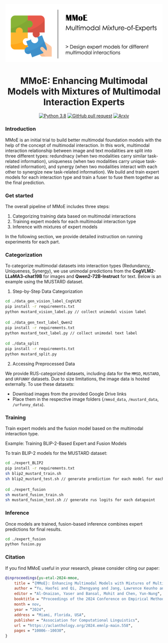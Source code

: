 ![mmoe](assets/mmoe.png)

<h1 align="center">MMoE: Enhancing Multimodal Models with Mixtures of Multimodal Interaction Experts</h1>

<div align="center">

  

[![Python 3.8](https://img.shields.io/badge/python-%E2%89%A53.10-blue)](https://www.python.org/downloads/release/python-3109/)
[![GitHub pull request](https://img.shields.io/badge/PRs-welcome-orange)](https://github.com/hiyouga/LLaMA-Factory/pulls)
[![Arxiv](https://img.shields.io/badge/arXiv-2311.09580-b31b1b)](https://arxiv.org/abs/2311.09580)

</div>

### Introduction

MMoE is an initial trial to build better multimodal foundation models with the help of the concept of multimodal interaction. In this work, multimodal interaction relationship between image and text modalities are split into three different types: redundnacy (when two modalities carry similar task-related information), uniqueness (when two modalities carry unique task-related information), and synergy (when two modalities interact with each other to synergize new task-related information). We build and train expert models for each interaction type and train a fuser to fuse them together as the final prediction.

### Get started

The overall pipeline of MMoE includes three steps:

1. Categorizing training data based on multimodal interactions
2. Training expert models for each multimodal interaction type
3. Inference with mixtures of expert models

In the following section, we provide detailed instruction on running experiments for each part.

### Categorization

To categorize multimodal datasets into interaction types (Redundancy, Uniqueness, Synergy), we use unimodal predictions from the **CogVLM2-LLaMA3-chat19B** for images and **Qwen2-72B-Instruct** for text. Below is an example using the MUSTARD dataset.

1. Step-by-Step Data Categorization

```bash
cd ./data_gen_vision_label_CogVLM2
pip install -r requirements.txt
python mustard_vision_label.py // collect unimodal vision label

cd ./data_gen_text_label_Qwen2
pip install -r requirements.txt
python mustard_text_label.py // collect unimodal text label

cd ./data_split
pip install -r requirements.txt
python mustard_split.py
```

2. Accessing Preprocessed Data

We provide RUS-categorized datasets, including data for the `MMSD`, `MUSTARD`, and `URFUNNY` datasets. Due to size limitations, the image data is hosted externally. To use these datasets:

- Download images from the provided Google Drive links
- Place them in the respective image folders (`/mmsd_data`, `/mustard_data`, `/urfunny_data`).

### Training

Train expert models and the fusion model based on the multimodal interaction type.

Example: Training BLIP-2-Based Expert and Fusion Models

To train BLIP-2 models for the MUSTARD dataset:

```bash
cd ./expert_BLIP2
pip install -r requirements.txt
sh blip2_mustard_train.sh
sh blip2_mustard_test.sh // generate prediction for each model for each datapoint

cd ./expert_fusion
sh mustard_fusion_train.sh
sh mustard_fusion_test.sh // generate rus logits for each datapoint
```

### Inference

Once models are trained, fusion-based inference combines expert predictions for final results.

```bash
cd ./expert_fusion
python fusion.py
```

### Citation

If you find MMoE useful in your research, please consider citing our paper:

```bibtex
@inproceedings{yu-etal-2024-mmoe,
    title = "{MMoE}: Enhancing Multimodal Models with Mixtures of Multimodal Interaction Experts",
    author = "Yu, Haofei and Qi, Zhengyang and Jang, Lawrence Keunho and Salakhutdinov, Russ and Morency, Louis-Philippe and Liang, Paul Pu",
    editor = "Al-Onaizan, Yaser and Bansal, Mohit and Chen, Yun-Nung",
    booktitle = "Proceedings of the 2024 Conference on Empirical Methods in Natural Language Processing",
    month = nov,
    year = "2024",
    address = "Miami, Florida, USA",
    publisher = "Association for Computational Linguistics",
    url = "https://aclanthology.org/2024.emnlp-main.558",
    pages = "10006--10030",
}

```

